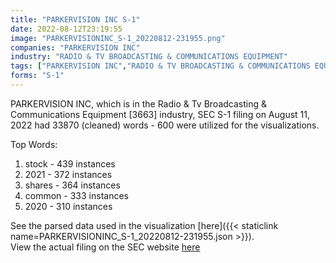 ```yaml
---
title: "PARKERVISION INC S-1"
date: 2022-08-12T23:19:55
image: "PARKERVISIONINC_S-1_20220812-231955.png"
companies: "PARKERVISION INC"
industry: "RADIO & TV BROADCASTING & COMMUNICATIONS EQUIPMENT"
tags: ["PARKERVISION INC","RADIO & TV BROADCASTING & COMMUNICATIONS EQUIPMENT","08-11-2022","S-1"]
forms: "S-1"
---
```

PARKERVISION INC, which is in the Radio & Tv Broadcasting & Communications Equipment [3663] industry, SEC S-1 filing on August 11, 2022 had 33870 (cleaned) words - 600 were utilized for the visualizations.

Top Words:
1. stock - 439 instances
2. 2021 - 372 instances
3. shares - 364 instances
4. common - 333 instances
5. 2020 - 310 instances


See the parsed data used in the visualization [here]({{< staticlink name=PARKERVISIONINC_S-1_20220812-231955.json >}}).  
View the actual filing on the SEC website [here](https://www.sec.gov/Archives/edgar/data/914139/0000914139-22-000021.txt)